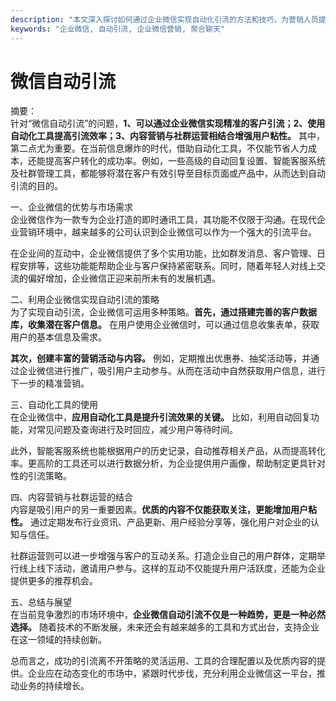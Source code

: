 ```yaml
---
description: "本文深入探讨如何通过企业微信实现自动化引流的方法和技巧，为营销人员提供具体的操作流程和策略。"
keywords: "企业微信, 自动引流, 企业微信营销, 聚合聊天"
---
```

# 微信自动引流

摘要：  
针对“微信自动引流”的问题，**1、可以通过企业微信实现精准的客户引流；2、使用自动化工具提高引流效率；3、内容营销与社群运营相结合增强用户粘性。** 其中，第二点尤为重要。在当前信息爆炸的时代，借助自动化工具，不仅能节省人力成本，还能提高客户转化的成功率。例如，一些高级的自动回复设置、智能客服系统及社群管理工具，都能够将潜在客户有效引导至目标页面或产品中，从而达到自动引流的目的。

一、企业微信的优势与市场需求  
企业微信作为一款专为企业打造的即时通讯工具，其功能不仅限于沟通。在现代企业营销环境中，越来越多的公司认识到企业微信可以作为一个强大的引流平台。

在企业间的互动中，企业微信提供了多个实用功能，比如群发消息、客户管理、日程安排等，这些功能能帮助企业与客户保持紧密联系。同时，随着年轻人对线上交流的偏好增加，企业微信正迎来前所未有的发展机遇。

二、利用企业微信实现自动引流的策略  
为了实现自动引流，企业微信可运用多种策略。**首先，通过搭建完善的客户数据库，收集潜在客户信息。** 在用户使用企业微信时，可以通过信息收集表单，获取用户的基本信息及需求。  

**其次，创建丰富的营销活动与内容。** 例如，定期推出优惠券、抽奖活动等，并通过企业微信进行推广，吸引用户主动参与。从而在活动中自然获取用户信息，进行下一步的精准营销。

三、自动化工具的使用  
在企业微信中，**应用自动化工具是提升引流效果的关键。** 比如，利用自动回复功能，对常见问题及查询进行及时回应，减少用户等待时间。  

此外，智能客服系统也能根据用户的历史记录，自动推荐相关产品，从而提高转化率。更高阶的工具还可以进行数据分析，为企业提供用户画像，帮助制定更具针对性的引流策略。

四、内容营销与社群运营的结合  
内容是吸引用户的另一重要因素。**优质的内容不仅能获取关注，更能增加用户粘性。** 通过定期发布行业资讯、产品更新、用户经验分享等，强化用户对企业的认知与信任。  

社群运营则可以进一步增强与客户的互动关系。打造企业自己的用户群体，定期举行线上线下活动，邀请用户参与。这样的互动不仅能提升用户活跃度，还能为企业提供更多的推荐机会。

五、总结与展望  
在当前竞争激烈的市场环境中，**企业微信自动引流不仅是一种趋势，更是一种必然选择。** 随着技术的不断发展，未来还会有越来越多的工具和方式出台，支持企业在这一领域的持续创新。

总而言之，成功的引流离不开策略的灵活运用、工具的合理配置以及优质内容的提供。企业应在动态变化的市场中，紧跟时代步伐，充分利用企业微信这一平台，推动业务的持续增长。
